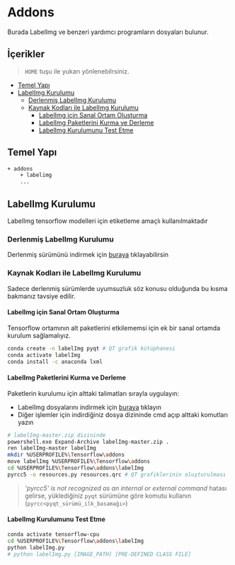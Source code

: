 # Addons <!-- omit in toc -->

Burada LabelImg ve benzeri yardımcı programların dosyaları bulunur.

## İçerikler <!-- omit in toc -->

> `HOME` tuşu ile yukarı yönlenebilrsiniz.

- [Temel Yapı](#temel-yap%C4%B1)
- [LabelImg Kurulumu](#labelimg-kurulumu)
  - [Derlenmiş LabelImg Kurulumu](#derlenmi%C5%9F-labelimg-kurulumu)
  - [Kaynak Kodları ile LabelImg Kurulumu](#kaynak-kodlar%C4%B1-ile-labelimg-kurulumu)
    - [LabelImg için Sanal Ortam Oluşturma](#labelimg-i%C3%A7in-sanal-ortam-olu%C5%9Fturma)
    - [LabelImg Paketlerini Kurma ve Derleme](#labelimg-paketlerini-kurma-ve-derleme)
    - [LabelImg Kurulumunu Test Etme](#labelimg-kurulumunu-test-etme)

## Temel Yapı

```sh
+ addons
    + labelimg
    ...
```

## LabelImg Kurulumu

LabelImg tensorflow modelleri için etiketleme amaçlı kullanılmaktadır

### Derlenmiş LabelImg Kurulumu

Derlenmiş sürümünü indirmek için [buraya](http://tzutalin.github.io/labelImg/) tıklayabilirsin

### Kaynak Kodları ile LabelImg Kurulumu

Sadece derlenmiş sürümlerde uyumsuzluk söz konusu olduğunda bu kısma bakmanız tavsiye edilir.

#### LabelImg için Sanal Ortam Oluşturma

Tensorflow ortamının alt paketlerini etkilememsi için ek bir sanal ortamda kurulum sağlamalıyız.

```sh
conda create -n labelImg pyqt # QT grafik kütüphanesi
conda activate labelImg
conda install -c anaconda lxml
```

#### LabelImg Paketlerini Kurma ve Derleme

Paketlerin kurulumu için alttaki talimatları sırayla uygulayın:

- LabelImg dosyalarını indirmek için [buraya](https://github.com/tzutalin/labelImg/archive/master.zip) tıklayın
- Diğer işlemler için indirdiğiniz dosya dizininde cmd açıp alttaki komutları yazın

```sh
# labelImg-master.zip dizininde
powershell.exe Expand-Archive labelImg-master.zip .
ren labelImg-master labelImg
mkdir %USERPROFILE%\Tensorflow\addons
move labelImg %USERPROFILE%\Tensorflow\addons
cd %USERPROFILE%\Tensorflow\addons\labelImg
pyrcc5 -o resources.py resources.qrc # QT grafiklerinin oluşturulması
```

> *'pyrcc5' is not recognized as an internal or external command* hatası gelirse, yüklediğiniz `pyqt` sürümüne göre komutu kullanın (`pyrcc<pyqt_sürümü_ilk_basamağı>`)

#### LabelImg Kurulumunu Test Etme

```sh
conda activate tensorflow-cpu
cd %USERPROFILE%\Tensorflow\addons\labelImg
python labelImg.py
# python labelImg.py [IMAGE_PATH] [PRE-DEFINED CLASS FILE]
```